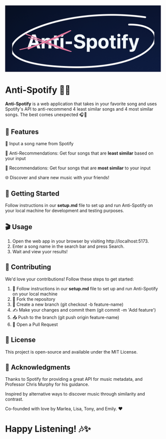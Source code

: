 ![Text reading Anti-Spotify, with a red X on "Anti"](frontend/logo.png)

# Anti-Spotify 🚫🎶

**Anti-Spotify** is a web application that takes in your favorite song and uses Spotify's API to anti-recommend 4 least similar songs and 4 most similar songs. The best comes unexpected 🎧💫

## 🌟 Features

🎵 Input a song name from Spotify

🔀 Anti-Recommendations: Get four songs that are **least similar** based on your input

💖 Recommendations: Get four songs that are **most similar** to your input

🌐 Discover and share new music with your friends!

## 🚀 Getting Started

Follow instructions in our **setup.md** file to set up and run Anti-Spotify on your local machine for development and testing purposes.

## 🎬 Usage
1. Open the web app in your browser by visiting http://localhost:5173.
2. Enter a song name in the search bar and press Search.
3. Wait and view yuor results!

## 🤝 Contributing
We'd love your contributions! Follow these steps to get started:

1. 📂 Follow instructions in our **setup.md** file to set up and run Anti-Spotify on your local machine 
2. 🍴 Fork the repository
3. 🌱 Create a new branch (git checkout -b feature-name)
4. ✍️ Make your changes and commit them (git commit -m 'Add feature')
5. 📤 Push to the branch (git push origin feature-name)
6. 🔄 Open a Pull Request

## 📜 License
This project is open-source and available under the MIT License.

## 🙏 Acknowledgments
Thanks to Spotify for providing a great API for music metadata, and Professor Chris Murphy for his guidance. 

Inspired by alternative ways to discover music through similarity and contrast.

Co-founded with love by Marlea, Lisa, Tony, and Emily. ❤️

# Happy Listening! 🎶✨
